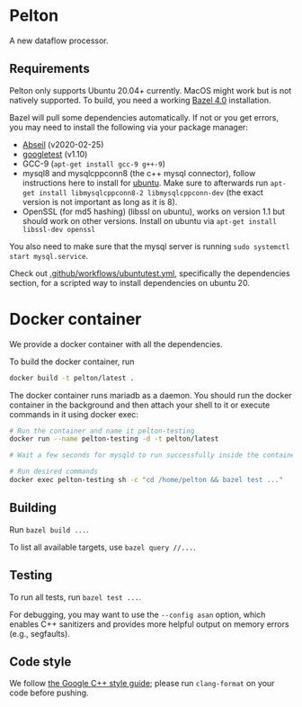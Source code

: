 # Pelton

A new dataflow processor.

## Requirements
Pelton only supports Ubuntu 20.04+ currently. MacOS might work but is not natively supported.
To build, you need a working [Bazel 4.0](https://docs.bazel.build/versions/4.0.0/install.html)
installation.

Bazel will pull some dependencies automatically. If not or you get errors, you may need to
install the following via your package manager:
 * [Abseil](https://abseil.io/) (v2020-02-25)
 * [googletest](https://github.com/google/googletest) (v1.10)
 * GCC-9 (`apt-get install gcc-9 g++-9`)
 * mysql8 and mysqlcppconn8 (the c++ mysql connector), follow instructions here
   to install for [ubuntu](https://dev.mysql.com/doc/mysql-apt-repo-quick-guide/en/).
   Make sure to afterwards run `apt-get install libmysqlcppconn8-2 libmysqlcppconn-dev` (the
   exact version is not important as long as it is 8).
 * OpenSSL (for md5 hashing) (libssl on ubuntu), works on version 1.1 but should work
   on other versions. Install on ubuntu via `apt-get install libssl-dev openssl`

You also need to make sure that the mysql server is running `sudo systemctl start mysql.service`.

Check out [.github/workflows/ubuntutest.yml](.github/workflows/ubuntutest.yml),
specifically the dependencies section, for a scripted way to install dependencies
on ubuntu 20.

# Docker container
We provide a docker container with all the dependencies.

To build the docker container, run
```bash
docker build -t pelton/latest .
```

The docker container runs mariadb as a daemon. You should run the docker container
in the background and then attach your shell to it or execute commands in it
using docker exec:
```bash
# Run the container and name it pelton-testing
docker run --name pelton-testing -d -t pelton/latest 

# Wait a few seconds for mysqld to run successfully inside the container

# Run desired commands
docker exec pelton-testing sh -c "cd /home/pelton && bazel test ..."
```

## Building

Run `bazel build ...`.

To list all available targets, use `bazel query //...`.

## Testing

To run all tests, run `bazel test ...`.

For debugging, you may want to use the `--config asan` option, which enables C++
sanitizers and provides more helpful output on memory errors (e.g., segfaults).

## Code style

We follow [the Google C++ style guide](https://google.github.io/styleguide/cppguide.html);
please run `clang-format` on your code before pushing.

